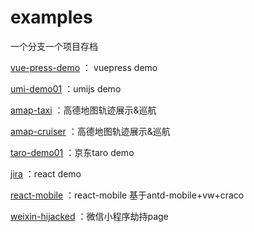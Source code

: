 # examples
一个分支一个项目存档

[vue-press-demo](https://github.com/taosiqi/examples/tree/vue-press-demo) ： vuepress demo

[umi-demo01](https://github.com/taosiqi/examples/tree/umi-demo01) ：umijs demo

[amap-taxi](https://github.com/taosiqi/examples/tree/amap-taxi) ：高德地图轨迹展示&巡航

[amap-cruiser](https://github.com/taosiqi/examples/tree/amap-cruiser) ：高德地图轨迹展示&巡航

[taro-demo01](https://github.com/taosiqi/examples/tree/taro-demo01) ：京东taro demo

[jira](https://github.com/taosiqi/examples/tree/jira) ：react demo

[react-mobile](https://github.com/taosiqi/examples/tree/react-mobile) ：react-mobile 基于antd-mobile+vw+craco

[weixin-hijacked](https://github.com/taosiqi/examples/tree/weixin-hijacked) ：微信小程序劫持page
